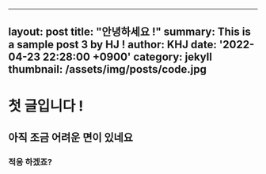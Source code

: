 ----
layout: post
title:  "안녕하세요 !"
summary: This is a sample post 3 by HJ !
author: KHJ
date: '2022-04-23 22:28:00 +0900'
category: jekyll
thumbnail: /assets/img/posts/code.jpg
----

# 첫 글입니다 !

## 아직 조금 어려운 면이 있네요 

### 적응 하겠죠?

